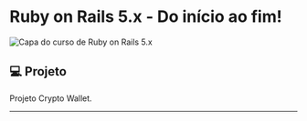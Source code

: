 # Ruby on Rails 5.x - Do início ao fim!
![Capa do curso de Ruby on Rails 5.x](https://cdn-images-1.medium.com/max/1600/1*OZCuYAREKtSJHzfl4FYlvQ.jpeg)


## 💻 Projeto

Projeto Crypto Wallet.

---